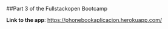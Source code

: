 ##Part 3 of the Fullstackopen Bootcamp

**Link to the app**: https://phonebookaplicacion.herokuapp.com/